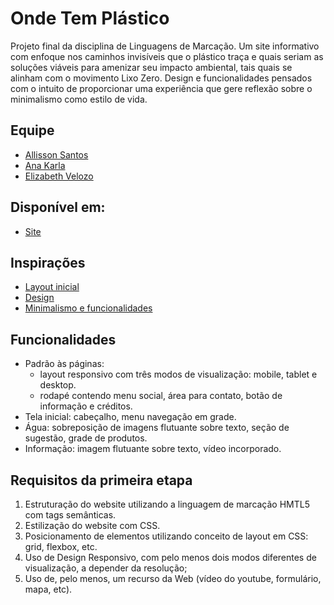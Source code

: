 # Onde Tem Plástico

Projeto final da disciplina de Linguagens de Marcação. Um site informativo com enfoque nos caminhos invisíveis que o plástico traça e quais seriam as soluções viáveis para amenizar seu impacto ambiental, tais quais se alinham com o movimento Lixo Zero. Design e funcionalidades pensados com o intuito de proporcionar uma experiência que gere reflexão sobre o minimalismo como estilo de vida.

## Equipe

- [Allisson Santos](https://www.linkedin.com/in/allissonst)
- [Ana Karla](https://www.linkedin.com/in/ana-karla-alves-07450a215)
- [Elizabeth Velozo](https://www.linkedin.com/in/elizabethvelozo)

## Disponível em:

- [Site](https://elizabethvelozo.github.io/onde-tem-plastico/)

## Inspirações

- [Layout inicial](https://yourplanyourplanet.sustainability.google/)
- [Design](https://weaintplastic.com/)
- [Minimalismo e funcionalidades](https://umavidasemlixo.com/)

## Funcionalidades

- Padrão às páginas:
    - layout responsivo com três modos de visualização: mobile, tablet e desktop.
    - rodapé contendo menu social, área para contato, botão de informação e créditos.
- Tela inicial: cabeçalho, menu navegação em grade.
- Água: sobreposição de imagens flutuante sobre texto, seção de sugestão, grade de produtos.
- Informação: imagem flutuante sobre texto, vídeo incorporado.


## Requisitos da primeira etapa

1. Estruturação do website utilizando a linguagem de marcação HMTL5 com tags semânticas.
2. Estilização do website com CSS.
3. Posicionamento de elementos utilizando conceito de layout em CSS: grid, flexbox, etc.
4. Uso de Design Responsivo, com pelo menos dois modos diferentes de visualização, a depender da  resolução;
5. Uso de, pelo menos, um recurso da Web (vídeo do youtube, formulário, mapa, etc).
